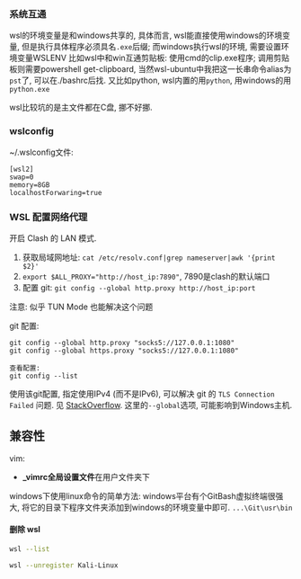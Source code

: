 ### 系统互通
wsl的环境变量是和windows共享的, 具体而言, wsl能直接使用windows的环境变量, 但是执行具体程序必须具名`.exe`后缀; 而windows执行wsl的环境, 需要设置环境变量WSLENV
比如wsl中和win互通剪贴板: 使用cmd的clip.exe程序; 调用剪贴板则需要powershell get-clipboard, 当然wsl-ubuntu中我把这一长串命令alias为`pst`了, 可以在./bashrc后找.
又比如python, wsl内置的用`python`, 用windows的用`python.exe`

wsl比较坑的是主文件都在C盘, 挪不好挪.

### wslconfig

~/.wslconfig文件:

```
[wsl2]
swap=0
memory=8GB
localhostForwaring=true
```

### WSL 配置网络代理

开启 Clash 的 LAN 模式.
1. 获取局域网地址: `cat /etc/resolv.conf|grep nameserver|awk '{print $2}'`
2. `export $ALL_PROXY="http://host_ip:7890"`, 7890是clash的默认端口
3. 配置 git: `git config --global http.proxy http://host_ip:port`

注意: 似乎 TUN Mode 也能解决这个问题

git 配置:
```
git config --global http.proxy "socks5://127.0.0.1:1080"
git config --global https.proxy "socks5://127.0.0.1:1080"

查看配置:
git config --list
```

使用该git配置, 指定使用IPv4 (而不是IPv6), 可以解决 git 的 `TLS Connection Failed` 问题. 见 [StackOverflow](https://stackoverflow.com/questions/51635536/the-tls-connection-was-non-properly-terminated). 这里的`--global`选项, 可能影响到Windows主机.

## 兼容性

vim:
- **_vimrc全局设置文件**在用户文件夹下

windows下使用linux命令的简单方法: windows平台有个GitBash虚拟终端很强大, 将它的目录下程序文件夹添加到windows的环境变量中即可. `...\Git\usr\bin`

#### 删除 wsl

```bash
wsl --list

wsl --unregister Kali-Linux
```